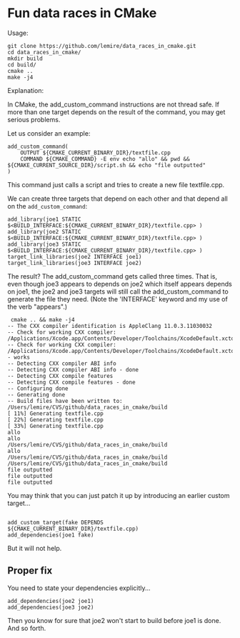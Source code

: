 # Fun data races in CMake

Usage:


```
git clone https://github.com/lemire/data_races_in_cmake.git
cd data_races_in_cmake/
mkdir build
cd build/
cmake ..
make -j4
```

Explanation:

In CMake, the add_custom_command instructions are not thread safe. If more than one target depends on the result of the command, you may get serious problems.

Let us consider an example:

```
add_custom_command(
    OUTPUT ${CMAKE_CURRENT_BINARY_DIR}/textfile.cpp
    COMMAND ${CMAKE_COMMAND} -E env echo "allo" && pwd && ${CMAKE_CURRENT_SOURCE_DIR}/script.sh && echo "file outputted"
)
```

This command just calls a script and tries to create a new file textfile.cpp.

We can create three targets that depend on each other and that depend all on the `add_custom_command`:

```
add_library(joe1 STATIC $<BUILD_INTERFACE:${CMAKE_CURRENT_BINARY_DIR}/textfile.cpp> )
add_library(joe2 STATIC $<BUILD_INTERFACE:${CMAKE_CURRENT_BINARY_DIR}/textfile.cpp> )
add_library(joe3 STATIC $<BUILD_INTERFACE:${CMAKE_CURRENT_BINARY_DIR}/textfile.cpp> )
target_link_libraries(joe2 INTERFACE joe1)
target_link_libraries(joe3 INTERFACE joe2)
```

The result? The add_custom_command gets called three times. That is, even though joe3 appears to depends on joe2 which itself appears depends on joe1, the joe2 and joe3 targets will still call the add_custom_command to generate the file they need. (Note the 'INTERFACE' keyword and my use of the verb "appears".)

```
 cmake .. && make -j4
-- The CXX compiler identification is AppleClang 11.0.3.11030032
-- Check for working CXX compiler: /Applications/Xcode.app/Contents/Developer/Toolchains/XcodeDefault.xctoolchain/usr/bin/c++
-- Check for working CXX compiler: /Applications/Xcode.app/Contents/Developer/Toolchains/XcodeDefault.xctoolchain/usr/bin/c++ - works
-- Detecting CXX compiler ABI info
-- Detecting CXX compiler ABI info - done
-- Detecting CXX compile features
-- Detecting CXX compile features - done
-- Configuring done
-- Generating done
-- Build files have been written to: /Users/lemire/CVS/github/data_races_in_cmake/build
[ 11%] Generating textfile.cpp
[ 22%] Generating textfile.cpp
[ 33%] Generating textfile.cpp
allo
allo
/Users/lemire/CVS/github/data_races_in_cmake/build
allo
/Users/lemire/CVS/github/data_races_in_cmake/build
/Users/lemire/CVS/github/data_races_in_cmake/build
file outputted
file outputted
file outputted
```




You may think that you can just patch it up by introducing an earlier custom target...

```

add_custom_target(fake DEPENDS ${CMAKE_CURRENT_BINARY_DIR}/textfile.cpp)
add_dependencies(joe1 fake)
```

But it will not help.


## Proper fix

You need to state your dependencies explicitly...
```
add_dependencies(joe2 joe1)
add_dependencies(joe3 joe2)
```

Then you know for sure that joe2 won't start to build before joe1 is done. And so forth.
